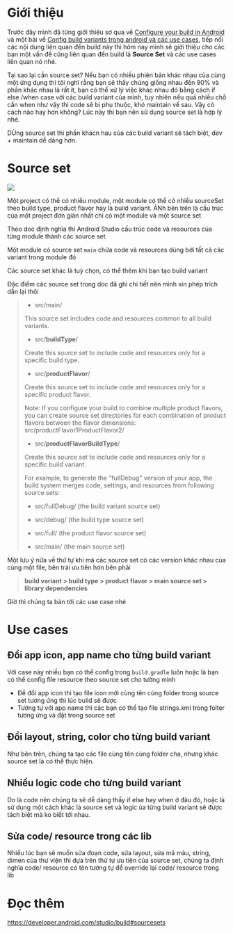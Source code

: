# Giới thiệu

Trước đây mình đã từng giới thiệu sơ qua về [Configure your build in Android]( https://viblo.asia/p/configure-your-build-in-android-GrLZDQoVlk0) và một bài về [Config build variants trong android và các use cases](https://viblo.asia/p/config-build-variants-trong-android-va-cac-use-cases-maGK733BKj2), tiếp nối các nội dung liên quan đến build này thì hôm nay mình sẽ giới thiệu cho các bạn một vấn đề cũng liên quan đến build là **Source Set** và các use cases liên quan nó nhé.

Tại sao lại cần source set? Nếu bạn có nhiều phiên bản khác nhau của cùng một ứng dụng thì tôi nghĩ rằng bạn sẽ thấy chúng giống nhau đến 90% và phần khác nhau là rất ít, bạn có thể xử lý việc khác nhau đó bằng cách if else /when case với các build variant của mình, tuy nhiên nếu quá nhiều chỗ cần when như vậy thì code sẽ bị phụ thuộc, khó maintain về sau. Vậy có cách nào hay hơn không? Lúc này thì bạn nên sử dụng source set là hợp lý nhé.

DÙng source set thì phần khácn hau của các build variant sẽ tách biệt, dev + maintain dễ dàng hơn.

# Source set

![](https://images.viblo.asia/63f9881c-9518-4f9d-a2f8-cd8496567cb4.png)

Một project có thể có nhiều module, một module có thể có nhiều sourceSet theo build type, product flavor hay là build variant. ẢNh bên trên là cấu trúc của một project đơn giản nhất chỉ có một module và một source set

Theo doc định nghĩa thì Android Studio cấu trúc code và resources của từng module thành các source set. 

Một module có source set `main` chứa code và resources dùng bởi tất cả các variant trong  module đó

Các source set khác là tuỳ chọn, có thể thêm khi bạn tạo build variant

Đặc điểm các source set trong doc đã ghi chi tiết nên mình xin phép trích dẫn lại thôi

> - src/main/
> 
> This source set includes code and resources common to all build variants.
>
> - src/**buildType**/
> 
> Create this source set to include code and resources only for a specific build type.
>
> - src/**productFlavor**/
> 
> Create this source set to include code and resources only for a specific product flavor.
> 
> Note: If you configure your build to combine multiple product flavors, you can create source set directories for each combination of product flavors between the flavor dimensions: src/productFlavor1ProductFlavor2/
>
> - src/**productFlavorBuildType**/
> 
> Create this source set to include code and resources only for a specific build variant.
> 
> For example, to generate the "fullDebug" version of your app, the build system merges code, settings, and resources from following source sets:
> 
> - src/fullDebug/ (the build variant source set)
> 
> - src/debug/ (the build type source set)
> 
> - src/full/ (the product flavor source set)
> 
> - src/main/ (the main source set)

Một lưu ý nữa về thứ tự khi mà các source set có các version khác nhau của cùng một file, bên trái ưu tiên hơn bên phải

> **build variant > build type > product flavor > main source set > library dependencies**

Giờ thì chúng ta bàn tới các use case nhé

# Use cases

## Đổi app icon, app name cho từng build variant

Với case này nhiều bạn có thể config trong `build.gradle` luôn hoặc là bạn có thể config file resource theo source set cho tường minh

- Để đổi app icon thì tạo file icon mới cùng tên cùng folder trong source set tương ứng thì lúc build sẽ được
- Tương tự với app name thì các bạn có thể tạo file strings.xml trong folter tương ứng và đặt trong source set

## Đổi layout, string, color cho từng build variant

Như bên trên, chúng ta tạo các file cùng tên cùng folder cha, nhưng khác source set là có thể thực hiện.

## Nhiều logic code cho từng build variant

Do là code nên chúng ta sẽ dễ dàng thấy if else hay when ở đâu đó, hoặc là sử dụng một cách khác là source set và logic ủa từng build variant sẽ được tách biệt mà ko biết tới nhau.

## Sửa code/ resource trong các lib

Nhiều lúc bạn sẽ muốn sửa đoạn code, sửa layout, sửa mã màu, string, dimen của thư viện thì dựa trên thứ tự ưu tiên của source set, chúng ta định nghĩa code/ resource có tên tương tự để override lại code/ resource trong lib

# Đọc thêm

https://developer.android.com/studio/build#sourcesets